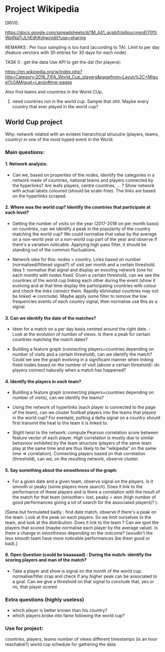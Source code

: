 # Project Wikipedia

DRIVE: 

https://docs.google.com/spreadsheets/d/1M_441_gcpbfUp6pucmgoEl70fSWptNaTiJLhEdhKvhw/edit?usp=sharing

REMARKS : 
Per hour sampling is too hard (according to TA). Limit to per day (feature verctors with 30 entries for 30 days for each node). 

TASK 0 : get the data
Use API to get the dat (for players):

https://en.wikipedia.org/w/index.php?title=Category:2018_FIFA_World_Cup_players&pagefrom=Layun%2C+Miguel%0AMiguel+Layún#mw-pages 

Also find teams and countries in the World CUp. 

1) need countries not in the world cup. Sample that shit. Maybe every country that ever played in the world cup? 


## World Cup project

Why: network related with an evident hierarchical strucutre (players, teams, country) in one of the most hyped event in the World. 

### Main questions:
#### 1. Network analysis: 
- Can we, based on properties of the nodes, identify the categories in a network made of countries, national teams and players connected by the hyperlinks? Are leafs players, centre countries, ... ? Show network with actual labels coloured (should be scale-free). The links are based on the hyperlinks scraped. 

#### 2. Where was the world cup? Identify the countries that participate at each level?
- Getting the number of visits on the year (2017-2018 on per month basis) on countries, can we identify a peak in the popularity of the country matching the world cup? We could normalise that value by the average on a non-world year or a non-world cup part of the year and observe if there's a variation noticable. Applying high pass filter, it should be standing out of the common fluctuations.

- Network idea for this: nodes = country. Links based on number (normalised/fitlered signal?) of visit per month and a certain threshold. Idea 1: normalise that signal and display an evovling network (one for each month) with nodes fixed. Given a certain threshold, can we see the countries of the world cup linking each other during the event (show it evolving and at that time display the participating countries with colour and check the links connect them. Rapidly eliminated countries may not be linked => conclude). Maybe apply some filter to remove the low frequencies events of each country signal, then normalise use this as a signal. 

#### 3. Can we identify the date of the matches?
- Idem for a match on a per day basis centred around the right date. - Look at the evolution of number of views. Is there a peak for certain countries matching the match dates? 

- Building a feature graph (connecting players+countries depending on number of visits and a certain threshold), can we identify the match? Could we see the graph evolving in a significant manner when linking fixed nodes based on the number of visit (above a certain threshold): do players connect naturally when a match has happened?

#### 4. Identify the players in each team?
- Building a feature graph (connecting players+countries depending on number of visits), can we identify the teams? 

- Using the network of hyperlinks (each player is connected to the page of the team), can we cluster football players into the teams that played in the world cup? For exemple, putting a delta signal on a country should first transmit the heat to the team it is linked to. 

- Slight twist to the network: compute Pearson correlation score between feature vector of each player. High correlation is mostly due to similar behaviour exhibited by the team structure (players of the same team play at the same time and are thus likely to be "wikipedia" on the same time => correlation). Connecting players based on that correlation (threshold), can we, on the resulting network, observe cluster. 

#### 5. Say something about the <b>smoothness</b> of the graph: 
- For a given date and a given team, observe signal on the players. Is it smooth or peaky (some players more search). Does it link to the performance of these players and is there a correlation with the result of the match for that team (smoother= lost, peaky = won (high number of good performances giving a lot of search for the associated players)? ). 

[Same but formulated badly : find date match, observe if there's a peak on the team. Look at the peak on each players. So we limit ourselves to the team, and look at the distribution. Does it link to the team ? Can we spot the players that scored (maybe normalise each player by the average value). Is there a change in smoothness depending on the outcome? (woudln't the less smooth team have more noticeble performances (be them good or bad).]

#### 6. Open Question (could be baaaaaad) : During the match: identify the scoring players and man of the match?
- Take a player and show is signal on the month of the world cup. normalise/filter crap and check if any higher peak can be associated to a goal. Can we give a threshold on that signal to conclude that, yes or no, that player scored

### Extra questions (highly useless)
- which player is better known than his country?
- which players broke into fame following the world cup?

### Use for project:
countries, players, teams 
number of views different timestamps (is an hour reachable?)
world cup schedule for gathering the data
